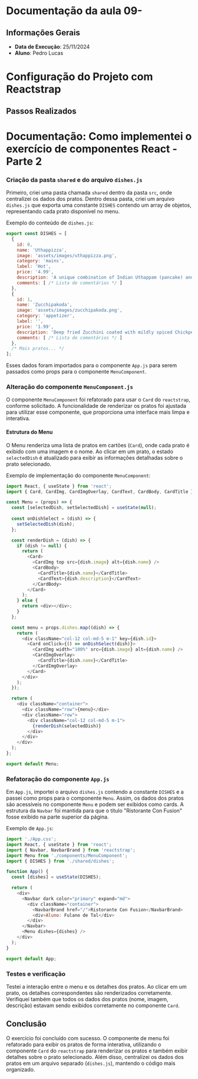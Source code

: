 # Documentação da aula 09- 

## Informações Gerais
- **Data de Execução**: 25/11/2024
- **Aluno**: Pedro Lucas
# Configuração do Projeto com Reactstrap

## Passos Realizados

# Documentação: Como implementei o exercício de componentes React - Parte 2

### Criação da pasta `shared` e do arquivo `dishes.js`

Primeiro, criei uma pasta chamada `shared` dentro da pasta `src`, onde centralizei os dados dos pratos. Dentro dessa pasta, criei um arquivo `dishes.js` que exporta uma constante `DISHES` contendo um array de objetos, representando cada prato disponível no menu.

Exemplo do conteúdo de `dishes.js`:

```javascript
export const DISHES = [
  {
    id: 0,
    name: 'Uthappizza',
    image: 'assets/images/uthappizza.png',
    category: 'mains',
    label: 'Hot',
    price: '4.99',
    description: 'A unique combination of Indian Uthappam (pancake) and Italian pizza...',
    comments: [ /* Lista de comentários */ ]
  },
  {
    id: 1,
    name: 'Zucchipakoda',
    image: 'assets/images/zucchipakoda.png',
    category: 'appetizer',
    label: '',
    price: '1.99',
    description: 'Deep fried Zucchini coated with mildly spiced Chickpea flour batter...',
    comments: [ /* Lista de comentários */ ]
  },
  /* Mais pratos... */
];
```

Esses dados foram importados para o componente `App.js` para serem passados como props para o componente `MenuComponent`.

### Alteração do componente `MenuComponent.js`

O componente `MenuComponent` foi refatorado para usar o `Card` do `reactstrap`, conforme solicitado. A funcionalidade de renderizar os pratos foi ajustada para utilizar esse componente, que proporciona uma interface mais limpa e interativa.

#### Estrutura do Menu

O Menu renderiza uma lista de pratos em cartões (`Card`), onde cada prato é exibido com uma imagem e o nome. Ao clicar em um prato, o estado `selectedDish` é atualizado para exibir as informações detalhadas sobre o prato selecionado.

Exemplo de implementação do componente `MenuComponent`:

```javascript
import React, { useState } from 'react';
import { Card, CardImg, CardImgOverlay, CardText, CardBody, CardTitle } from 'reactstrap';

const Menu = (props) => {
  const [selectedDish, setSelectedDish] = useState(null);
  
  const onDishSelect = (dish) => {
    setSelectedDish(dish);
  };

  const renderDish = (dish) => {
    if (dish != null) {
      return (
        <Card>
          <CardImg top src={dish.image} alt={dish.name} />
          <CardBody>
            <CardTitle>{dish.name}</CardTitle>
            <CardText>{dish.description}</CardText>
          </CardBody>
        </Card>
      );
    } else {
      return <div></div>;
    }
  };

  const menu = props.dishes.map((dish) => {
    return (
      <div className="col-12 col-md-5 m-1" key={dish.id}>
        <Card onClick={() => onDishSelect(dish)}>
          <CardImg width="100%" src={dish.image} alt={dish.name} />
          <CardImgOverlay>
            <CardTitle>{dish.name}</CardTitle>
          </CardImgOverlay>
        </Card>
      </div>
    );
  });

  return (
    <div className="container">
      <div className="row">{menu}</div>
      <div className="row">
        <div className="col-12 col-md-5 m-1">
          {renderDish(selectedDish)}
        </div>
      </div>
    </div>
  );
};

export default Menu;
```

### Refatoração do componente `App.js`

Em `App.js`, importei o arquivo `dishes.js` contendo a constante `DISHES` e a passei como props para o componente `Menu`. Assim, os dados dos pratos são acessíveis no componente `Menu` e podem ser exibidos como cards. A estrutura da `Navbar` foi mantida para que o título "Ristorante Con Fusion" fosse exibido na parte superior da página.

Exemplo de `App.js`:

```javascript
import './App.css';
import React, { useState } from 'react';
import { Navbar, NavbarBrand } from 'reactstrap';
import Menu from './components/MenuComponent';
import { DISHES } from './shared/dishes';

function App() {
  const [dishes] = useState(DISHES);

  return (
    <div>
      <Navbar dark color="primary" expand="md">
        <div className="container">
          <NavbarBrand href="/">Ristorante Con Fusion</NavbarBrand>
          <div>Aluno: Fulano de Tal</div>
        </div>
      </Navbar>
      <Menu dishes={dishes} />
    </div>
  );
}

export default App;
```

### Testes e verificação

Testei a interação entre o menu e os detalhes dos pratos. Ao clicar em um prato, os detalhes correspondentes são renderizados corretamente. Verifiquei também que todos os dados dos pratos (nome, imagem, descrição) estavam sendo exibidos corretamente no componente `Card`.


## Conclusão

O exercício foi concluído com sucesso. O componente de menu foi refatorado para exibir os pratos de forma interativa, utilizando o componente `Card` do `reactstrap` para renderizar os pratos e também exibir detalhes sobre o prato selecionado. Além disso, centralizei os dados dos pratos em um arquivo separado (`dishes.js`), mantendo o código mais organizado.
```
